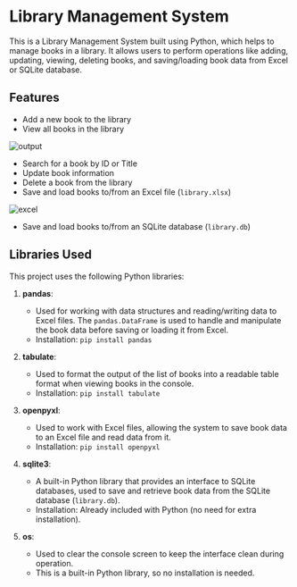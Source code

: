 # Library Management System

This is a Library Management System built using Python, which helps to manage books in a library. It allows users to perform operations like adding, updating, viewing, deleting books, and saving/loading book data from Excel or SQLite database.

## Features

- Add a new book to the library
- View all books in the library

![output](https://github.com/user-attachments/assets/e9ec75da-7131-4f05-9ede-b4d48c71ca0d)

- Search for a book by ID or Title
- Update book information
- Delete a book from the library
- Save and load books to/from an Excel file (`library.xlsx`)

![excel](https://github.com/user-attachments/assets/30eefda4-72d1-4e1c-ad57-7e16478f5022)

- Save and load books to/from an SQLite database (`library.db`)

## Libraries Used

This project uses the following Python libraries:

1. **pandas**:  
   - Used for working with data structures and reading/writing data to Excel files. The `pandas.DataFrame` is used to handle and manipulate the book data before saving or loading it from Excel.
   - Installation: `pip install pandas`

2. **tabulate**:  
   - Used to format the output of the list of books into a readable table format when viewing books in the console.
   - Installation: `pip install tabulate`

3. **openpyxl**:  
   - Used to work with Excel files, allowing the system to save book data to an Excel file and read data from it.
   - Installation: `pip install openpyxl`

4. **sqlite3**:  
   - A built-in Python library that provides an interface to SQLite databases, used to save and retrieve book data from the SQLite database (`library.db`).
   - Installation: Already included with Python (no need for extra installation).

5. **os**:  
   - Used to clear the console screen to keep the interface clean during operation.
   - This is a built-in Python library, so no installation is needed.

